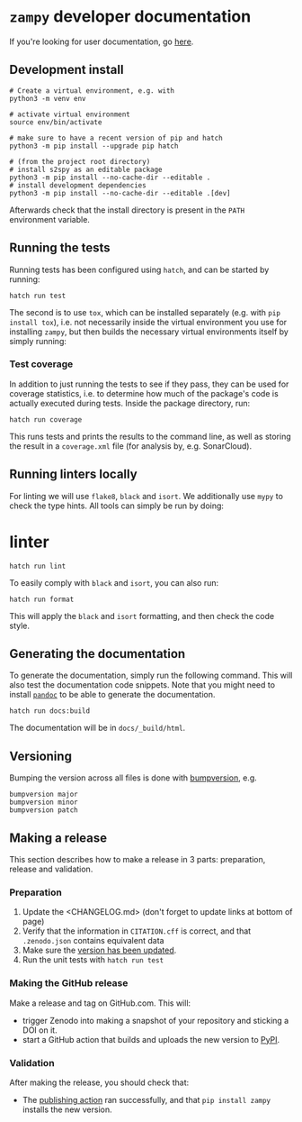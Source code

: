 # `zampy` developer documentation

If you're looking for user documentation, go [here](index.md).

## Development install

```shell
# Create a virtual environment, e.g. with
python3 -m venv env

# activate virtual environment
source env/bin/activate

# make sure to have a recent version of pip and hatch
python3 -m pip install --upgrade pip hatch

# (from the project root directory)
# install s2spy as an editable package
python3 -m pip install --no-cache-dir --editable .
# install development dependencies
python3 -m pip install --no-cache-dir --editable .[dev]
```

Afterwards check that the install directory is present in the `PATH` environment variable.

## Running the tests

Running tests has been configured using `hatch`, and can be started by running:

```shell
hatch run test
```

The second is to use `tox`, which can be installed separately (e.g. with `pip install tox`), i.e. not necessarily inside the virtual environment you use for installing `zampy`, but then builds the necessary virtual environments itself by simply running:

### Test coverage

In addition to just running the tests to see if they pass, they can be used for coverage statistics, i.e. to determine how much of the package's code is actually executed during tests.
Inside the package directory, run:

```shell
hatch run coverage
```

This runs tests and prints the results to the command line, as well as storing the result in a `coverage.xml` file (for analysis by, e.g. SonarCloud).

## Running linters locally

For linting we will use `flake8`, `black` and `isort`. We additionally use `mypy` to check the type hints.
All tools can simply be run by doing:

# linter
```shell
hatch run lint
```

To easily comply with `black` and `isort`, you can also run:

```shell
hatch run format
```

This will apply the `black` and `isort` formatting, and then check the code style.


## Generating the documentation
To generate the documentation, simply run the following command. This will also test the documentation code snippets. Note that you might need to install [`pandoc`](https://pandoc.org/) to be able to generate the documentation.

```shell
hatch run docs:build
```

The documentation will be in `docs/_build/html`.

## Versioning

Bumping the version across all files is done with [bumpversion](https://github.com/c4urself/bump2version), e.g.

```shell
bumpversion major
bumpversion minor
bumpversion patch
```

## Making a release

This section describes how to make a release in 3 parts: preparation, release and validation.

### Preparation

1. Update the <CHANGELOG.md> (don't forget to update links at bottom of page)
2. Verify that the information in `CITATION.cff` is correct, and that `.zenodo.json` contains equivalent data
3. Make sure the [version has been updated](#versioning).
4. Run the unit tests with `hatch run test`

### Making the GitHub release

Make a release and tag on GitHub.com. This will:

 - trigger Zenodo into making a snapshot of your repository and sticking a DOI on it.
 - start a GitHub action that builds and uploads the new version to [PyPI](https://pypi.org/project/lilio/).

### Validation

After making the release, you should check that:

- The [publishing action](https://github.com/EcoExtreML/zampy/.github/workflows/publish.yml) ran successfully, and that `pip install zampy` installs the new version.

